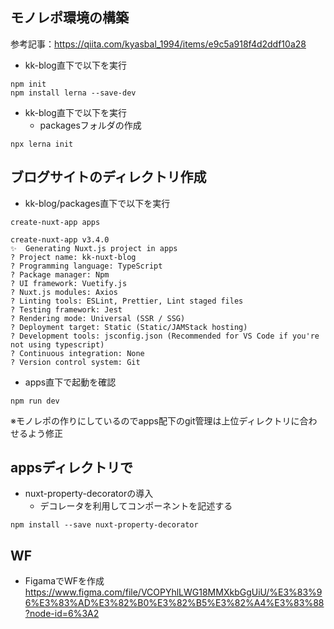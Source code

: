 ## モノレポ環境の構築
参考記事：https://qiita.com/kyasbal_1994/items/e9c5a918f4d2ddf10a28
- kk-blog直下で以下を実行

```
npm init
npm install lerna --save-dev
```

- kk-blog直下で以下を実行
  - packagesフォルダの作成

```
npx lerna init
```

## ブログサイトのディレクトリ作成
- kk-blog/packages直下で以下を実行
```
create-nuxt-app apps 

create-nuxt-app v3.4.0
✨  Generating Nuxt.js project in apps
? Project name: kk-nuxt-blog
? Programming language: TypeScript
? Package manager: Npm
? UI framework: Vuetify.js
? Nuxt.js modules: Axios
? Linting tools: ESLint, Prettier, Lint staged files
? Testing framework: Jest
? Rendering mode: Universal (SSR / SSG)
? Deployment target: Static (Static/JAMStack hosting)
? Development tools: jsconfig.json (Recommended for VS Code if you're not using typescript)
? Continuous integration: None
? Version control system: Git
```

- apps直下で起動を確認
```
npm run dev
```

※モノレポの作りにしているのでapps配下のgit管理は上位ディレクトリに合わせるよう修正

## appsディレクトリで
- nuxt-property-decoratorの導入
  - デコレータを利用してコンポーネントを記述する
```
npm install --save nuxt-property-decorator
```

## WF
- FigamaでWFを作成
https://www.figma.com/file/VCOPYhlLWG18MMXkbGgUiU/%E3%83%96%E3%83%AD%E3%82%B0%E3%82%B5%E3%82%A4%E3%83%88?node-id=6%3A2